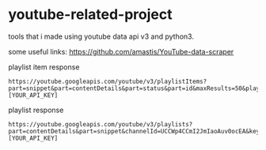 # youtube-related-project
tools that i made using youtube data api v3 and python3.

some useful links:
https://github.com/amastis/YouTube-data-scraper

playlist item response
```
https://youtube.googleapis.com/youtube/v3/playlistItems?part=snippet&part=contentDetails&part=status&part=id&maxResults=50&playlistId=PLdPBL8cOjdzWQOdmxe6jhA5bhiKtxW0Oj&key=[YOUR_API_KEY]
```

playlist response
```
https://youtube.googleapis.com/youtube/v3/playlists?part=contentDetails&part=snippet&channelId=UCCWp4CCmI2JmIaoAuv0ocEA&key=[YOUR_API_KEY]
```



